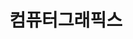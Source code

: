 ---
title: "컴퓨터그래픽스"
layout: category
permalink: /categories/cg/
author_profile: true
taxonomy: 컴퓨터그래픽스
sidebar:
nav: "categories"
---